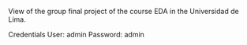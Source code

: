 View of the group final project of the course EDA in the Universidad de Lima. 

Credentials
User: admin
Password: admin
